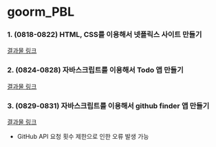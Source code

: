 # goorm_PBL

### 1. (0818-0822) HTML, CSS를 이용해서 넷플릭스 사이트 만들기

[결과물 링크](https://64df2144fba5f51b739d511e--magical-souffle-35d57c.netlify.app/)

### 2. (0824-0828) 자바스크립트를 이용해서 Todo 앱 만들기

[결과물 링크](https://64eaf840ee3f7a34acb71ddd--earnest-cocada-4504e6.netlify.app/)

### 3. (0829-0831) 자바스크립트를 이용해서 github finder 앱 만들기

[결과물 링크](https://64f02e26d59d0036209e2e1c--unrivaled-unicorn-9c5483.netlify.app/)

- GitHub API 요청 횟수 제한으로 인한 오류 발생 가능
